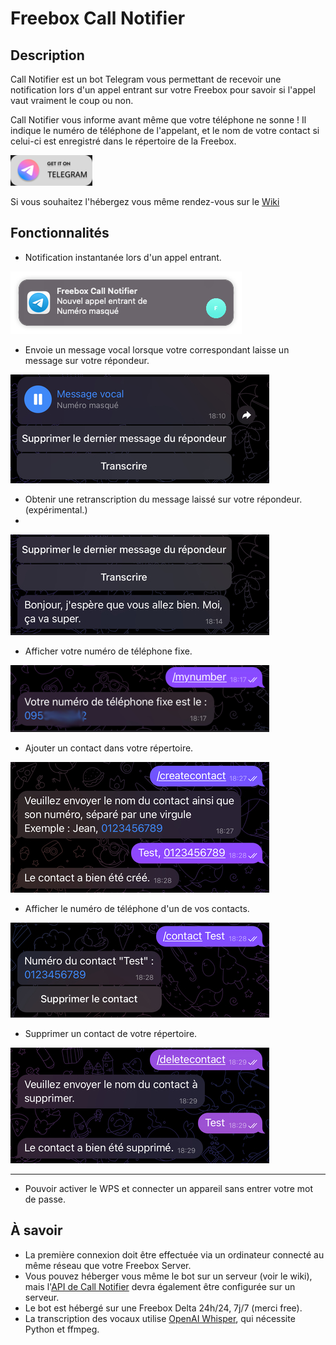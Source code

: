 # Freebox Call Notifier

## Description

Call Notifier est un bot Telegram vous permettant de recevoir une notification lors d'un appel entrant sur votre Freebox pour savoir si l'appel vaut vraiment le coup ou non.

Call Notifier vous informe avant même que votre téléphone ne sonne ! Il indique le numéro de téléphone de l'appelant, et le nom de votre contact si celui-ci est enregistré dans le répertoire de la Freebox.

<a href="https://t.me/freebox_call_notifier_bot"> <img src="assets/on-telegram.png"> </a>

Si vous souhaitez l'hébergez vous même rendez-vous sur le [Wiki](https://github.com/Freebox-Tools/telegram-call-notifier/wiki)


## Fonctionnalités

- Notification instantanée lors d'un appel entrant.

![Appel entrant](assets/image.png)

- Envoie un message vocal lorsque votre correspondant laisse un message sur votre répondeur.
  
![Vocal](assets/image1.jpg)

- Obtenir une retranscription du message laissé sur votre répondeur. (expérimental.)
- 
![Retranscription](assets/image3.jpg)

- Afficher votre numéro de téléphone fixe.
  
![Numéro de téléphone](assets/image4.png)

- Ajouter un contact dans votre répertoire.
  
![Ajouter un contact](assets/image5.jpg)

- Afficher le numéro de téléphone d'un de vos contacts.
  
![Numéro d'un contact](assets/image6.jpg)

- Supprimer un contact de votre répertoire.
  
![Supprimer un contact](assets/image7.jpg)

_____
- Pouvoir activer le WPS et connecter un appareil sans entrer votre mot de passe.


## À savoir

- La première connexion doit être effectuée via un ordinateur connecté au même réseau que votre Freebox Server.
- Vous pouvez héberger vous même le bot sur un serveur (voir le wiki), mais l'[API de Call Notifier](https://github.com/Freebox-Tools/api-notifier) devra également être configurée sur un serveur.
- Le bot est hébergé sur une Freebox Delta 24h/24, 7j/7 (merci free).
- La transcription des vocaux utilise [OpenAI Whisper](https://github.com/openai/whisper), qui nécessite Python et ffmpeg.

